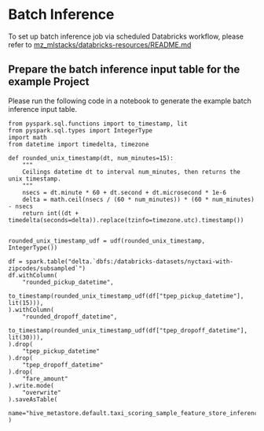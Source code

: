# Batch Inference
To set up batch inference job via scheduled Databricks workflow, please refer to [mz_mlstacks/databricks-resources/README.md](../../databricks-resources/README.md)

## Prepare the batch inference input table for the example Project
Please run the following code in a notebook to generate the example batch inference input table.

```
from pyspark.sql.functions import to_timestamp, lit
from pyspark.sql.types import IntegerType
import math
from datetime import timedelta, timezone

def rounded_unix_timestamp(dt, num_minutes=15):
    """
    Ceilings datetime dt to interval num_minutes, then returns the unix timestamp.
    """
    nsecs = dt.minute * 60 + dt.second + dt.microsecond * 1e-6
    delta = math.ceil(nsecs / (60 * num_minutes)) * (60 * num_minutes) - nsecs
    return int((dt + timedelta(seconds=delta)).replace(tzinfo=timezone.utc).timestamp())


rounded_unix_timestamp_udf = udf(rounded_unix_timestamp, IntegerType())

df = spark.table("delta.`dbfs:/databricks-datasets/nyctaxi-with-zipcodes/subsampled`")
df.withColumn(
    "rounded_pickup_datetime",
    to_timestamp(rounded_unix_timestamp_udf(df["tpep_pickup_datetime"], lit(15))),
).withColumn(
    "rounded_dropoff_datetime",
    to_timestamp(rounded_unix_timestamp_udf(df["tpep_dropoff_datetime"], lit(30))),
).drop(
    "tpep_pickup_datetime"
).drop(
    "tpep_dropoff_datetime"
).drop(
    "fare_amount"
).write.mode(
    "overwrite"
).saveAsTable(
    name="hive_metastore.default.taxi_scoring_sample_feature_store_inference_input"
)
```
